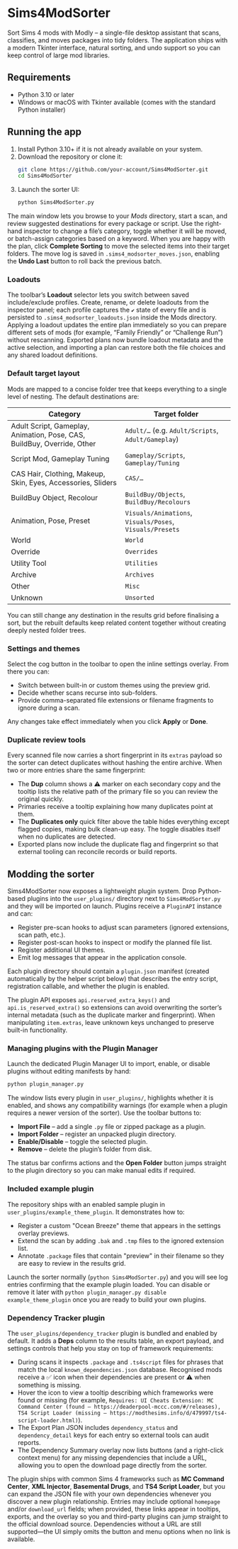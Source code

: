 # Sims4ModSorter

Sort Sims 4 mods with Modly – a single-file desktop assistant that scans, classifies, and moves packages into tidy folders. The application ships with a modern Tkinter interface, natural sorting, and undo support so you can keep control of large mod libraries.

## Requirements

* Python 3.10 or later
* Windows or macOS with Tkinter available (comes with the standard Python installer)

## Running the app

1. Install Python 3.10+ if it is not already available on your system.
2. Download the repository or clone it:
   ```bash
   git clone https://github.com/your-account/Sims4ModSorter.git
   cd Sims4ModSorter
   ```
3. Launch the sorter UI:
   ```bash
   python Sims4ModSorter.py
   ```

The main window lets you browse to your *Mods* directory, start a scan, and review suggested destinations for every package or script. Use the right-hand inspector to change a file’s category, toggle whether it will be moved, or batch-assign categories based on a keyword. When you are happy with the plan, click **Complete Sorting** to move the selected items into their target folders. The move log is saved in `.sims4_modsorter_moves.json`, enabling the **Undo Last** button to roll back the previous batch.

### Loadouts

The toolbar’s **Loadout** selector lets you switch between saved include/exclude profiles. Create, rename, or delete loadouts from the inspector panel; each profile captures the `✔` state of every file and is persisted to `.sims4_modsorter_loadouts.json` inside the Mods directory. Applying a loadout updates the entire plan immediately so you can prepare different sets of mods (for example, “Family Friendly” or “Challenge Run”) without rescanning. Exported plans now bundle loadout metadata and the active selection, and importing a plan can restore both the file choices and any shared loadout definitions.

### Default target layout

Mods are mapped to a concise folder tree that keeps everything to a single level of nesting. The default destinations are:

| Category | Target folder |
| --- | --- |
| Adult Script, Gameplay, Animation, Pose, CAS, BuildBuy, Override, Other | `Adult/…` (e.g. `Adult/Scripts`, `Adult/Gameplay`)
| Script Mod, Gameplay Tuning | `Gameplay/Scripts`, `Gameplay/Tuning`
| CAS Hair, Clothing, Makeup, Skin, Eyes, Accessories, Sliders | `CAS/…`
| BuildBuy Object, Recolour | `BuildBuy/Objects`, `BuildBuy/Recolours`
| Animation, Pose, Preset | `Visuals/Animations`, `Visuals/Poses`, `Visuals/Presets`
| World | `World`
| Override | `Overrides`
| Utility Tool | `Utilities`
| Archive | `Archives`
| Other | `Misc`
| Unknown | `Unsorted`

You can still change any destination in the results grid before finalising a sort, but the rebuilt defaults keep related content together without creating deeply nested folder trees.

### Settings and themes

Select the cog button in the toolbar to open the inline settings overlay. From there you can:

* Switch between built-in or custom themes using the preview grid.
* Decide whether scans recurse into sub-folders.
* Provide comma-separated file extensions or filename fragments to ignore during a scan.

Any changes take effect immediately when you click **Apply** or **Done**.

### Duplicate review tools

Every scanned file now carries a short fingerprint in its `extras` payload so the sorter can detect duplicates without hashing
the entire archive. When two or more entries share the same fingerprint:

* The **Dup** column shows a ⚠️ marker on each secondary copy and the tooltip lists the relative path of the primary file so you
  can review the original quickly.
* Primaries receive a tooltip explaining how many duplicates point at them.
* The **Duplicates only** quick filter above the table hides everything except flagged copies, making bulk clean-up easy. The
  toggle disables itself when no duplicates are detected.
* Exported plans now include the duplicate flag and fingerprint so that external tooling can reconcile records or build reports.

## Modding the sorter

Sims4ModSorter now exposes a lightweight plugin system. Drop Python-based plugins into the `user_plugins/` directory next to `Sims4ModSorter.py` and they will be imported on launch. Plugins receive a `PluginAPI` instance and can:

* Register pre-scan hooks to adjust scan parameters (ignored extensions, scan path, etc.).
* Register post-scan hooks to inspect or modify the planned file list.
* Register additional UI themes.
* Emit log messages that appear in the application console.

Each plugin directory should contain a `plugin.json` manifest (created automatically by the helper script below) that describes the entry script, registration callable, and whether the plugin is enabled.

The plugin API exposes `api.reserved_extra_keys()` and `api.is_reserved_extra()` so extensions can avoid overwriting the sorter’s internal metadata (such as the duplicate marker and fingerprint). When manipulating `item.extras`, leave unknown keys unchanged to preserve built-in functionality.

### Managing plugins with the Plugin Manager

Launch the dedicated Plugin Manager UI to import, enable, or disable plugins without editing manifests by hand:

```bash
python plugin_manager.py
```

The window lists every plugin in `user_plugins/`, highlights whether it is enabled, and shows any compatibility warnings (for example when a plugin requires a newer version of the sorter). Use the toolbar buttons to:

* **Import File** – add a single `.py` file or zipped package as a plugin.
* **Import Folder** – register an unpacked plugin directory.
* **Enable/Disable** – toggle the selected plugin.
* **Remove** – delete the plugin’s folder from disk.

The status bar confirms actions and the **Open Folder** button jumps straight to the plugin directory so you can make manual edits if required.

### Included example plugin

The repository ships with an enabled sample plugin in `user_plugins/example_theme_plugin`. It demonstrates how to:

* Register a custom "Ocean Breeze" theme that appears in the settings overlay previews.
* Extend the scan by adding `.bak` and `.tmp` files to the ignored extension list.
* Annotate `.package` files that contain "preview" in their filename so they are easy to review in the results grid.

Launch the sorter normally (`python Sims4ModSorter.py`) and you will see log entries confirming that the example plugin loaded. You can disable or remove it later with `python plugin_manager.py disable example_theme_plugin` once you are ready to build your own plugins.

### Dependency Tracker plugin

The `user_plugins/dependency_tracker` plugin is bundled and enabled by default. It adds a **Deps** column to the results table, an export payload, and settings controls that help you stay on top of framework requirements:

* During scans it inspects `.package` and `.ts4script` files for phrases that match the local `known_dependencies.json` database. Recognised mods receive a ✅ icon when their dependencies are present or ⚠️ when something is missing.
* Hover the icon to view a tooltip describing which frameworks were found or missing (for example, `Requires: UI Cheats Extension: MC Command Center (found – https://deaderpool-mccc.com/#/releases), TS4 Script Loader (missing – https://modthesims.info/d/479997/ts4-script-loader.html)`).
* The Export Plan JSON includes `dependency_status` and `dependency_detail` keys for each entry so external tools can audit reports.
* The Dependency Summary overlay now lists buttons (and a right-click context menu) for any missing dependencies that include a URL, allowing you to open the download page directly from the sorter.

The plugin ships with common Sims 4 frameworks such as **MC Command Center**, **XML Injector**, **Basemental Drugs**, and **TS4 Script Loader**, but you can expand the JSON file with your own dependencies whenever you discover a new plugin relationship. Entries may include optional `homepage` and/or `download_url` fields; when provided, these links appear in tooltips, exports, and the overlay so you and third-party plugins can jump straight to the official download source. Dependencies without a URL are still supported—the UI simply omits the button and menu options when no link is available.
